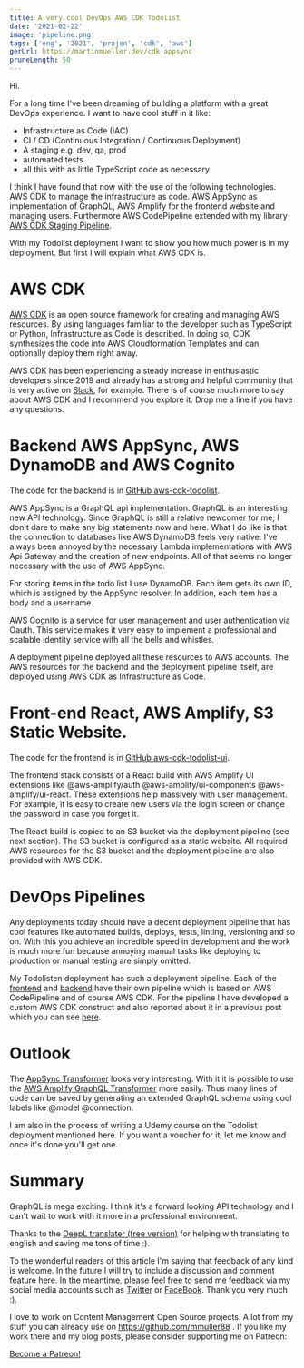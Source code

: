 ```yaml
---
title: A very cool DevOps AWS CDK Todolist
date: '2021-02-22'
image: 'pipeline.png'
tags: ['eng', '2021', 'projen', 'cdk', 'aws']
gerUrl: https://martinmueller.dev/cdk-appsync
pruneLength: 50
---
```


Hi.

For a long time I've been dreaming of building a platform with a great DevOps experience. I want to have cool stuff in it like:
* Infrastructure as Code (IAC)
* CI / CD (Continuous Integration / Continuous Deployment)
* A staging e.g. dev, qa, prod
* automated tests
* all this with as little TypeScript code as necessary

I think I have found that now with the use of the following technologies. AWS CDK to manage the infrastructure as code. AWS AppSync as implementation of GraphQL, AWS Amplify for the frontend website and managing users. Furthermore AWS CodePipeline extended with my library [AWS CDK Staging Pipeline](https://github.com/mmuller88/aws-cdk-staging-pipeline).

With my Todolist deployment I want to show you how much power is in my deployment. But first I will explain what AWS CDK is.

# AWS CDK
[AWS CDK](https://github.com/aws/aws-cdk) is an open source framework for creating and managing AWS resources. By using languages familiar to the developer such as TypeScript or Python, Infrastructure as Code is described. In doing so, CDK synthesizes the code into AWS Cloudformation Templates and can optionally deploy them right away.

AWS CDK has been experiencing a steady increase in enthusiastic developers since 2019 and already has a strong and helpful community that is very active on [Slack](https://cdk-dev.slack.com), for example. There is of course much more to say about AWS CDK and I recommend you explore it. Drop me a line if you have any questions.

# Backend AWS AppSync, AWS DynamoDB and AWS Cognito
The code for the backend is in [GitHub aws-cdk-todolist](https://github.com/mmuller88/aws-cdk-todolist).

AWS AppSync is a GraphQL api implementation. GraphQL is an interesting new API technology. Since GraphQL is still a relative newcomer for me, I don't dare to make any big statements now and here. What I do like is that the connection to databases like AWS DynamoDB feels very native. I've always been annoyed by the necessary Lambda implementations with AWS Api Gateway and the creation of new endpoints. All of that seems no longer necessary with the use of AWS AppSync.

For storing items in the todo list I use DynamoDB. Each item gets its own ID, which is assigned by the AppSync resolver. In addition, each item has a body and a username.

AWS Cognito is a service for user management and user authentication via Oauth. This service makes it very easy to implement a professional and scalable identity service with all the bells and whistles.

A deployment pipeline deployed all these resources to AWS accounts. The AWS resources for the backend and the deployment pipeline itself, are deployed using AWS CDK as Infrastructure as Code.

# Front-end React, AWS Amplify, S3 Static Website.
The code for the frontend is in [GitHub aws-cdk-todolist-ui](https://github.com/mmuller88/aws-cdk-todolist-ui).

The frontend stack consists of a React build with AWS Amplify UI extensions like @aws-amplify/auth @aws-amplify/ui-components @aws-amplify/ui-react. These extensions help massively with user management. For example, it is easy to create new users via the login screen or change the password in case you forget it.

The React build is copied to an S3 bucket via the deployment pipeline (see next section). The S3 bucket is configured as a static website. All required AWS resources for the S3 bucket and the deployment pipeline are also provided with AWS CDK.

# DevOps Pipelines
Any deployments today should have a decent deployment pipeline that has cool features like automated builds, deploys, tests, linting, versioning and so on. With this you achieve an incredible speed in development and the work is much more fun because annoying manual tasks like deploying to production or manual testing are simply omitted.

My Todolisten deployment has such a deployment pipeline. Each of the [frontend](https://github.com/mmuller88/aws-cdk-todolist-ui) and [backend](https://github.com/mmuller88/aws-cdk-todolist) have their own pipeline which is based on AWS CodePipeline and of course AWS CDK. For the pipeline I have developed a custom AWS CDK construct and also reported about it in a previous post which you can see [here](https://martinmueller.dev/cdk-pipeline-lib).

# Outlook
The [AppSync Transformer](https://github.com/) looks very interesting. With it it is possible to use the [AWS Amplify GraphQL Transformer](https://docs.amplify.aws/cli/graphql-transformer/overview) more easily. Thus many lines of code can be saved by generating an extended GraphQL schema using cool labels like @model @connection.

I am also in the process of writing a Udemy course on the Todolist deployment mentioned here. If you want a voucher for it, let me know and once it's done you'll get one.

# Summary
GraphQL is mega exciting. I think it's a forward looking API technology and I can't wait to work with it more in a professional environment.

Thanks to the [DeepL translater (free version)](https://DeepL.com/Translator) for helping with translating to english and saving me tons of time :).

To the wonderful readers of this article I'm saying that feedback of any kind is welcome. In the future I will try to include a discussion and comment feature here. In the meantime, please feel free to send me feedback via my social media accounts such as [Twitter](https://twitter.com/MartinMueller_) or [FaceBook](https://https://facebook.com/martin.muller.10485). Thank you very much :).

I love to work on Content Management Open Source projects. A lot from my stuff you can already use on https://github.com/mmuller88 . If you like my work there and my blog posts, please consider supporting me on Patreon:

<a href="https://https://patreon.com/bePatron?u=29010217" data-patreon-widget-type="become-patron-button">Become a Patreon!</a><script async src="https://c6.patreon.com/becomePatronButton.bundle.js"></script>